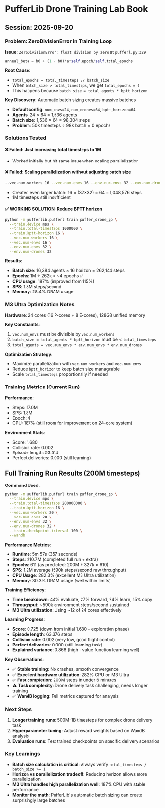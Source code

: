 # PufferLib Drone Training Lab Book

## Session: 2025-09-20

### Problem: ZeroDivisionError in Training Loop

**Issue**: `ZeroDivisionError: float division by zero` at `pufferl.py:329`
```python
anneal_beta = b0 + (1 - b0)*a*self.epoch/self.total_epochs
```

**Root Cause**:
- `total_epochs = total_timesteps // batch_size`
- When `batch_size > total_timesteps`, we get `total_epochs = 0`
- This happens because `batch_size = total_agents * bptt_horizon`

**Key Discovery**: Automatic batch sizing creates massive batches
- **Default config**: `num_envs=24`, `num_drones=64`, `bptt_horizon=64`
- **Agents**: 24 × 64 = 1,536 agents
- **Batch size**: 1,536 × 64 = 98,304 steps
- **Problem**: 50k timesteps ÷ 98k batch = 0 epochs

### Solutions Tested

#### ❌ Failed: Just increasing total timesteps to 1M
- Worked initially but hit same issue when scaling parallelization

#### ❌ Failed: Scaling parallelization without adjusting batch size
```bash
--vec.num-workers 16 --vec.num-envs 16 --env.num-envs 32 --env.num-drones 32
```
- Created even larger batch: 16 × (32×32) × 64 = 1,048,576 steps
- 1M timesteps still insufficient

#### ✅ **WORKING SOLUTION**: Reduce BPTT horizon
```bash
python -m pufferlib.pufferl train puffer_drone_pp \
  --train.device mps \
  --train.total-timesteps 1000000 \
  --train.bptt-horizon 16 \
  --vec.num-workers 16 \
  --vec.num-envs 16 \
  --env.num-envs 32 \
  --env.num-drones 32
```

**Results**:
- **Batch size**: 16,384 agents × 16 horizon = 262,144 steps
- **Epochs**: 1M ÷ 262k = ~4 epochs ✅
- **CPU usage**: 187% (improved from 115%)
- **SPS**: 1.8M steps/second
- **Memory**: 28.4% DRAM usage

### M3 Ultra Optimization Notes

**Hardware**: 24 cores (16 P-cores + 8 E-cores), 128GB unified memory

**Key Constraints**:
1. `vec.num_envs` must be divisible by `vec.num_workers`
2. `batch_size = total_agents * bptt_horizon` must be < `total_timesteps`
3. `total_agents = vec.num_envs * env.num_envs * env.num_drones`

**Optimization Strategy**:
- Maximize parallelization with `vec.num_workers` and `vec.num_envs`
- Reduce `bptt_horizon` to keep batch size manageable
- Scale `total_timesteps` proportionally if needed

### Training Metrics (Current Run)

**Performance**:
- Steps: 17.0M
- SPS: 1.8M
- Epoch: 4
- CPU: 187% (still room for improvement on 24-core system)

**Environment Stats**:
- Score: 1.680
- Collision rate: 0.002
- Episode length: 53.514
- Perfect deliveries: 0.000 (still learning)

## Full Training Run Results (200M timesteps)

**Command Used**:
```bash
python -m pufferlib.pufferl train puffer_drone_pp \
  --train.device mps \
  --train.total-timesteps 200000000 \
  --train.bptt-horizon 16 \
  --vec.num-workers 20 \
  --vec.num-envs 20 \
  --env.num-envs 32 \
  --env.num-drones 32 \
  --train.checkpoint-interval 100 \
  --wandb
```

**Performance Metrics**:
- **Runtime**: 5m 57s (357 seconds)
- **Steps**: 210.7M (completed full run + extra)
- **Epochs**: 611 (as predicted: 200M ÷ 327k ≈ 610)
- **SPS**: 1.2M average (590k steps/second raw throughput)
- **CPU Usage**: 282.3% (excellent M3 Ultra utilization)
- **Memory**: 30.3% DRAM usage (well within limits)

**Training Efficiency**:
- **Time breakdown**: 44% evaluate, 27% forward, 24% learn, 15% copy
- **Throughput**: ~590k environment steps/second sustained
- **M3 Ultra utilization**: Using ~12 of 24 cores effectively

**Learning Progress**:
- **Score**: 0.725 (down from initial 1.680 - exploration phase)
- **Episode length**: 63.376 steps
- **Collision rate**: 0.002 (very low, good flight control)
- **Perfect deliveries**: 0.000 (still learning task)
- **Explained variance**: 0.868 (high - value function learning well)

**Key Observations**:
- ✅ **Stable training**: No crashes, smooth convergence
- ✅ **Excellent hardware utilization**: 282% CPU on M3 Ultra
- ✅ **Fast completion**: 200M steps in under 6 minutes
- ⚠️ **Task complexity**: Drone delivery task challenging, needs longer training
- ✅ **WandB logging**: Full metrics captured for analysis

### Next Steps

1. **Longer training runs**: 500M-1B timesteps for complex drone delivery task
2. **Hyperparameter tuning**: Adjust reward weights based on WandB analysis
3. **Evaluation runs**: Test trained checkpoints on specific delivery scenarios

### Key Learnings

- **Batch size calculation is critical**: Always verify `total_timesteps / batch_size >= 1`
- **Horizon vs parallelization tradeoff**: Reducing horizon allows more parallelization
- **M3 Ultra handles high parallelization well**: 187% CPU with stable performance
- **Monitor the math**: PufferLib's automatic batch sizing can create surprisingly large batches